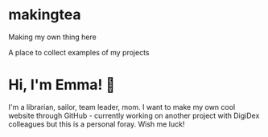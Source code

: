 # makingtea

Making my own thing here

A place to collect examples of my projects


# Hi, I'm Emma! 👋

I'm a librarian, sailor, team leader, mom. I want to make my own cool website through GitHub - currently working on another project with DigiDex colleagues but this is a personal foray. Wish me luck!
